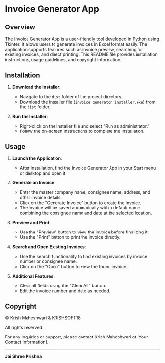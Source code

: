 # Invoice Generator App

## Overview

The Invoice Generator App is a user-friendly tool developed in Python using Tkinter. It allows users to generate invoices in Excel format easily. The application supports features such as invoice preview, searching for existing invoices, and direct printing. This README file provides installation instructions, usage guidelines, and copyright information.

## Installation

1. **Download the Installer**:
   - Navigate to the `dist` folder of the project directory.
   - Download the installer file (`invoice_generator_installer.exe`) from the `dist` folder.

2. **Run the Installer**:
   - Right-click on the installer file and select "Run as administrator."
   - Follow the on-screen instructions to complete the installation.

## Usage

1. **Launch the Application**:
   - After installation, find the Invoice Generator App in your Start menu or desktop and open it.

2. **Generate an Invoice**:
   - Enter the master company name, consignee name, address, and other invoice details.
   - Click on the "Generate Invoice" button to create the invoice.
   - The invoice will be saved automatically with a default name combining the consignee name and date at the selected location.

3. **Preview and Print**:
   - Use the "Preview" button to view the invoice before finalizing it.
   - Use the "Print" button to print the invoice directly.

4. **Search and Open Existing Invoices**:
   - Use the search functionality to find existing invoices by invoice number or consignee name.
   - Click on the "Open" button to view the found invoice.

5. **Additional Features**:
   - Clear all fields using the "Clear All" button.
   - Edit the invoice number and date as needed.

## Copyright

© Krish Maheshwari & KRISHSOFT18

All rights reserved. 

For any inquiries or support, please contact Krish Maheshwari at [Your Contact Information].

---

**Jai Shree Krishna**
